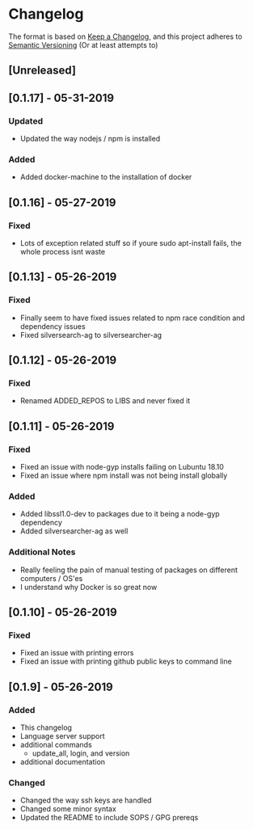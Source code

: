 # Changelog

The format is based on [Keep a Changelog](https://keepachangelog.com/en/1.0.0/),
and this project adheres to [Semantic Versioning](https://semver.org/spec/v2.0.0.html) (Or at least attempts to)

## [Unreleased]

## [0.1.17] - 05-31-2019

### Updated
- Updated the way nodejs / npm is installed

### Added
- Added docker-machine to the installation of docker

## [0.1.16] - 05-27-2019

### Fixed
- Lots of exception related stuff so if youre sudo apt-install fails, the whole
  process isnt waste

## [0.1.13] - 05-26-2019

### Fixed
- Finally seem to have fixed issues related to npm race condition and dependency issues
- Fixed silversearch-ag to silversearcher-ag

## [0.1.12] - 05-26-2019

### Fixed
- Renamed ADDED_REPOS to LIBS and never fixed it

## [0.1.11] - 05-26-2019

### Fixed
- Fixed an issue with node-gyp installs failing on Lubuntu 18.10
- Fixed an issue where npm install was not being install globally

### Added
- Added libssl1.0-dev to packages due to it being a node-gyp dependency
- Added silversearcher-ag as well

### Additional Notes
- Really feeling the pain of manual testing of packages on different computers / OS'es
- I understand why Docker is so great now

## [0.1.10] - 05-26-2019

### Fixed
- Fixed an issue with printing errors
- Fixed an issue with printing github public keys to command line

## [0.1.9] - 05-26-2019

### Added
- This changelog
- Language server support
- additional commands
  * update_all, login, and version
- additional documentation

### Changed
- Changed the way ssh keys are handled
- Changed some minor syntax
- Updated the README to include SOPS / GPG prereqs
